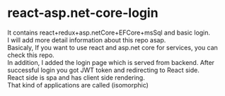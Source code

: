 # react-asp.net-core-login
It contains react+redux+asp.netCore+EFCore+msSql and basic login. <br />
I will add more detail information about this repo asap. <br />
Basicaly, If you want to use react and asp.net core for services, you can check this repo. <br />
In addition, I added the login page which is served from backend. After successful login you got JWT token and redirecting to React side. <br />
React side is spa and has client side rendering. <br />
That kind of applications are called (isomorphic)
